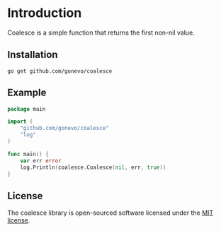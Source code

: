 # Introduction

Coalesce is a simple function that returns the first non-nil value.

## Installation

```shell
go get github.com/gonevo/coalesce
```

## Example

```go
package main

import (
	"github.com/gonevo/coalesce"
	"log"
)

func main() {
	var err error
	log.Println(coalesce.Coalesce(nil, err, true))
}
```

## License

The coalesce library is open-sourced software licensed under the [MIT license](https://opensource.org/licenses/MIT).
